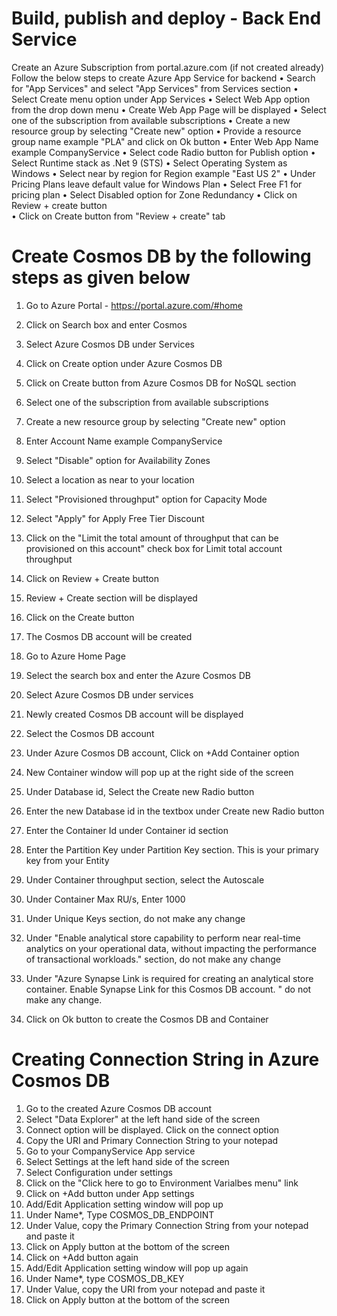 # Build, publish and deploy - Back End Service 
Create an Azure Subscription from portal.azure.com (if not created already) 
Follow the below steps to create Azure App Service for backend 
• Search for "App Services" and select "App Services" from Services section 
• Select Create menu option under App Services 
• Select Web App option from the drop down menu 
• Create Web App Page will be displayed 
• Select one of the subscription from available subscriptions 
• Create a new resource group by selecting "Create new" option 
• Provide a resource group name example "PLA" and click on Ok button 
• Enter Web App Name example CompanyService 
• Select code Radio button for Publish option 
• Select Runtime stack as .Net 9 (STS) 
• Select Operating System as Windows 
• Select near by region for Region example "East US 2" 
• Under Pricing Plans leave default value for Windows Plan 
• Select Free F1 for pricing plan 
• Select Disabled option for Zone Redundancy 
• Click on Review + create button  
• Click on Create button from "Review + create" tab

# Create Cosmos DB by the following steps as given below

1. Go to Azure Portal - https://portal.azure.com/#home
2. Click on Search box and enter Cosmos
3. Select Azure Cosmos DB under Services
4. Click on Create option under Azure Cosmos DB
5. Click on Create button from Azure Cosmos DB for NoSQL section
6. Select one of the subscription from available subscriptions
7. Create a new resource group by selecting "Create new" option
8. Enter Account Name example CompanyService
9. Select "Disable" option for Availability Zones
10. Select a location as near to your location
11. Select "Provisioned throughput" option for Capacity Mode
12. Select "Apply" for Apply Free Tier Discount
13. Click on the "Limit the total amount of throughput that can be provisioned on this account" check box for Limit total account throughput
14. Click on Review + Create button
15. Review + Create section will be displayed
16. Click on the Create button
17. The Cosmos DB account will be created

1. Go to Azure Home Page
2. Select the search box and enter the Azure Cosmos DB
3. Select Azure Cosmos DB under services
4. Newly created Cosmos DB account will be displayed
5. Select the Cosmos DB account
6. Under Azure Cosmos DB account, Click on +Add Container option
7. New Container window will pop up at the right side of the screen
8. Under Database id, Select the Create new Radio button
9. Enter the new Database id in the textbox under Create new Radio button 
10. Enter the Container Id under Container id section
11. Enter the Partition Key under Partition Key section. This is your primary key from your Entity
12. Under Container throughput section, select the Autoscale
13. Under Container Max RU/s, Enter 1000
14. Under Unique Keys section, do not make any change
15. Under "Enable analytical store capability to perform near real-time analytics on your operational data, without impacting the performance of transactional workloads." section, do not make any change
16. Under "Azure Synapse Link is required for creating an analytical store container. Enable Synapse Link for this Cosmos DB account. " do not make any change.
17. Click on Ok button to create the Cosmos DB and Container

 # Creating Connection String in Azure Cosmos DB
 1. Go to the created Azure Cosmos DB account
 2. Select "Data Explorer" at the left hand side of the screen
 3. Connect option will be displayed. Click on the connect option
 4. Copy the URI and Primary Connection String to your notepad
 5. Go to your CompanyService App service
 6. Select Settings at the left hand side of the screen
 7. Select Configuration under settings
 8. Click on the "Click here to go to Environment Varialbes menu" link
 9. Click on +Add button under App settings
 10.  Add/Edit Application setting window will pop up
 11.  Under Name*, Type COSMOS_DB_ENDPOINT
 12.  Under Value, copy the Primary Connection String from your notepad and paste it
 13.  Click on Apply button at the bottom of the screen
 14.  Click on +Add button again
 15.  Add/Edit Application setting window will pop up again
 16.  Under Name*, type COSMOS_DB_KEY
 17.  Under Value, copy the URI from your notepad and paste it
 18.  Click on Apply button at the bottom of the screen


